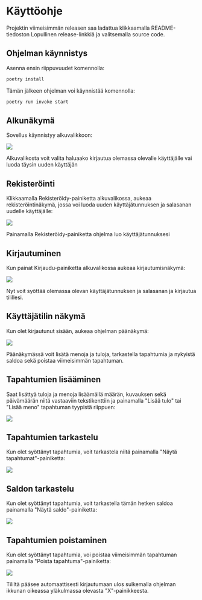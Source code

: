 # Käyttöohje

Projektin viimeisimmän releasen saa ladattua klikkaamalla README-tiedoston Lopullinen release-linkkiä ja valitsemalla source code.

## Ohjelman käynnistys

Asenna ensin riippuvuudet komennolla:

```bash
poetry install
```

Tämän jälkeen ohjelman voi käynnistää komennolla:

```bash
poetry run invoke start
```
## Alkunäkymä

Sovellus käynnistyy alkuvalikkoon:

![](./kuvat/kayttoohje-alkuvalikko.png)

Alkuvalikosta voit valita haluaako kirjautua olemassa olevalle käyttäjälle vai luoda täysin uuden käyttäjän

## Rekisteröinti

Klikkaamalla Rekisteröidy-painiketta alkuvalikossa, aukeaa rekisteröintinäkymä, jossa voi luoda uuden käyttäjätunnuksen ja salasanan uudelle käyttäjälle:

![](./kuvat/kayttoohje-rekisterointinakyma.png)

Painamalla Rekisteröidy-painiketta ohjelma luo käyttäjätunnuksesi

## Kirjautuminen

Kun painat Kirjaudu-painiketta alkuvalikossa aukeaa kirjautumisnäkymä:

![](./kuvat/kayttoohje-kirjautumisnakyma.png)

Nyt voit syöttää olemassa olevan käyttäjätunnuksen ja salasanan ja kirjautua tilillesi.

## Käyttäjätilin näkymä

Kun olet kirjautunut sisään, aukeaa ohjelman päänäkymä:

![](./kuvat/kayttoohje-paanakyma.png)

Päänäkymässä voit lisätä menoja ja tuloja, tarkastella tapahtumia ja nykyistä saldoa sekä poistaa viimeisimmän tapahtuman.

## Tapahtumien lisääminen

Saat lisättyä tuloja ja menoja lisäämällä määrän, kuvauksen sekä päivämäärän niitä vastaaviin tekstikenttiin ja painamalla "Lisää tulo" tai "Lisää meno" tapahtuman tyypistä riippuen:

![](./kuvat/kayttoohje-tapahtumien-lisays.png)

## Tapahtumien tarkastelu

Kun olet syöttänyt tapahtumia, voit tarkastela niitä painamalla "Näytä tapahtumat"-painiketta:

![](./kuvat/kayttoohje-tapahtumien-nayttaminen.png)

## Saldon tarkastelu

Kun olet syöttänyt tapahtumia, voit tarkastella tämän hetken saldoa painamalla "Näytä saldo"-painiketta:

![](./kuvat/kayttoohje-saldon-nayttaminen.png)

## Tapahtumien poistaminen

Kun olet syöttänyt tapahtumia, voi poistaa viimeisimmän tapahtuman painamalla "Poista tapahtuma"-painiketta:

![](./kuvat/kayttoohje-tapahtuman-poistaminen.png)

Tililtä pääsee automaattisesti kirjautumaan ulos sulkemalla ohjelman ikkunan oikeassa yläkulmassa olevasta "X"-painikkeesta.
